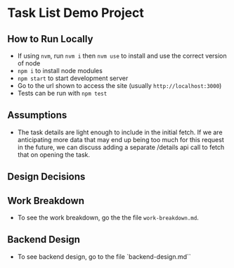 # Task List Demo Project

## How to Run Locally

-  If using `nvm`, run `nvm i` then `nvm use` to install and use the correct version of node
-  `npm i` to install node modules
-  `npm start` to start development server
-  Go to the url shown to access the site (usually `http://localhost:3000`)
-  Tests can be run with `npm test`

## Assumptions

-  The task details are light enough to include in the initial fetch. If we are anticipating more data that may end up being too much for this request in the future, we can discuss adding a separate /details api call to fetch that on opening the task.

## Design Decisions

## Work Breakdown

-  To see the work breakdown, go the the file `work-breakdown.md`.

## Backend Design

-  To see backend design, go to the file `backend-design.md``

